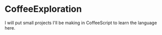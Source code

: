 # CoffeeExploration
I will put small projects I'll be making in CoffeeScript to learn the language here.
